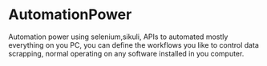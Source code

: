 # AutomationPower
Automation power using selenium,sikuli, APIs to automated mostly everything on you PC, you can define the workflows you like to control data scrapping, normal operating on any software installed in you computer.
